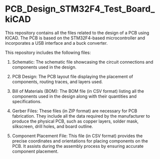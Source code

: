 # PCB_Design_STM32F4_Test_Board_kiCAD
This repository contains all the files related to the design of a PCB using KICAD. The PCB is based on the STM32F4-based microcontroller and incorporates a USB interface and a buck converter.

This repository includes the following files:

1. Schematic: The schematic file showcasing the circuit connections and components used in the design.

2. PCB Design: The PCB layout file displaying the placement of components, routing traces, and layers used.

3. Bill of Materials (BOM): The BOM file (in CSV format) listing all the components used in the design along with their quantities and specifications.

4. Gerber Files: These files (in ZIP format) are necessary for PCB fabrication. They include all the data required by the manufacturer to produce the physical PCB, such as copper layers, solder mask, silkscreen, drill holes, and board outline.

5. Component Placement File: This file (in CSV format) provides the precise coordinates and orientations for placing components on the PCB. It assists during the assembly process by ensuring accurate component placement.
